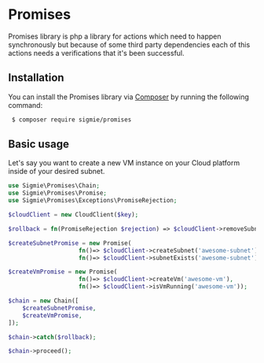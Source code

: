 # Promises

Promises library is php a library for actions which need to happen synchronously but because of some third party dependencies each of this actions needs a verifications that it's been successful.

## Installation

You can install the Promises library via [Composer](https://getcomposer.org/) by running the following command:

```sh
 $ composer require sigmie/promises
```

## Basic usage
Let's say you want to create a new VM instance on your Cloud platform inside of your desired subnet.

```php
use Sigmie\Promises\Chain;
use Sigmie\Promises\Promise;
use Sigmie\Promises\Exceptions\PromiseRejection;

$cloudClient = new CloudClient($key);

$rollback = fn(PromiseRejection $rejection) => $cloudClient->removeSubnet('awesome-subnet');

$createSubnetPromise = new Promise(
                    fn()=> $cloudClient->createSubnet('awesome-subnet'),
                    fn()=> $cloudClient->subnetExists('awesome-subnet'));

$createVmPromise = new Promise(
                    fn()=> $cloudClient->createVm('awesome-vm'),
                    fn()=> $cloudClient->isVmRunning('awesome-vm'));

$chain = new Chain([
    $createSubnetPromise,
    $createVmPromise,
]);

$chain->catch($rollback);

$chain->proceed();
```